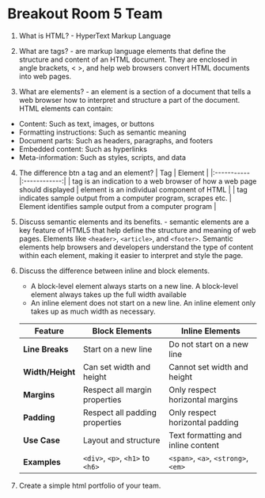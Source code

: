 # Breakout Room 5 Team

1. What is HTML? - HyperText Markup Language

2. What are tags? - are markup language elements that define the structure and content of an HTML document. They are enclosed in angle brackets, < >, and help web browsers convert HTML documents into web pages.

3. What are elements? - an element is a section of a document that tells a web browser how to interpret and structure a part of the document. HTML elements can contain:

- Content: Such as text, images, or buttons
- Formatting instructions: Such as semantic meaning
- Document parts: Such as headers, paragraphs, and footers
- Embedded content: Such as hyperlinks
- Meta-information: Such as styles, scripts, and data

4. The difference btn a tag and an element?
   | Tag | Element |
   |:-----------|:------------:|
   | tag is an indication to a web browser of how a web page should displayed | element is an individual component of HTML |
   | tag indicates sample output from a computer program, scrapes etc. | Element identifies sample output from a computer program |

5. Discuss semantic elements and its benefits. - semantic elements are a key feature of HTML5 that help define the structure and meaning of web pages. Elements like `<header>`, `<article>`, and `<footer>`. Semantic elements help browsers and developers understand the type of content within each element, making it easier to interpret and style the page.

6. Discuss the difference between inline and block elements.

   - A block-level element always starts on a new line. A block-level element always takes up the full width available
   - An inline element does not start on a new line. An inline element only takes up as much width as necessary.
  

   | Feature           | Block Elements                   | Inline Elements                           |
   |-------------------|----------------------------------|-------------------------------------------|
   | **Line Breaks**   | Start on a new line              | Do not start on a new line                |
   | **Width/Height**  | Can set width and height         | Cannot set width and height               |
   | **Margins**       | Respect all margin properties    | Only respect horizontal margins           |
   | **Padding**       | Respect all padding properties   | Only respect horizontal padding           |
   | **Use Case**      | Layout and structure             | Text formatting and inline content        |
   | **Examples**      | `<div>`, `<p>`, `<h1>` to `<h6>` | `<span>`, `<a>`, `<strong>`, `<em>`       |


7. Create a simple html portfolio of your team.
